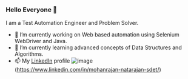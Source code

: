 ### Hello Everyone 👋

I am a Test Automation Engineer and Problem Solver.

- 🔭 I’m currently working on Web based automation using Selenium WebDriver and Java.
- 🌱 I’m currently learning advanced concepts of Data Structures and Algorithms.
- 📫 My [LinkedIn](https://www.linkedin.com/in/mohanrajan-natarajan-sdet/) profile
![image](https://user-images.githubusercontent.com/79554023/195832470-94888c66-7bc6-4a2a-97d5-e32755d77eb6.png)(https://www.linkedin.com/in/mohanrajan-natarajan-sdet/)



<!--
**mohan816/mohan816** is a ✨ _special_ ✨ repository because its `README.md` (this file) appears on your GitHub profile.

Here are some ideas to get you started:

- 🔭 I’m currently working on ...
- 🌱 I’m currently learning ...
- 👯 I’m looking to collaborate on ...
- 🤔 I’m looking for help with ...
- 💬 Ask me about ...
- 📫 How to reach me: ...
- 😄 Pronouns: ...
- ⚡ Fun fact: ...
-->

